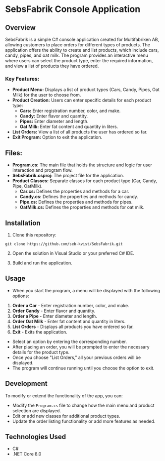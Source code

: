 # SebsFabrik Console Application

## Overview
SebsFabrik is a simple C# console application created for Multifabriken AB, allowing customers to place orders for different types of products. The application offers the ability to create and list products, which include cars, candy, pipes, and oat milk. The program provides an interactive menu where users can select the product type, enter the required information, and view a list of products they have ordered.

### Key Features:
- **Product Menu:** Displays a list of product types (Cars, Candy, Pipes, Oat Milk) for the user to choose from.
- **Product Creation:** Users can enter specific details for each product type:
  - **Cars:** Enter registration number, color, and make.
  - **Candy:** Enter flavor and quantity.
  - **Pipes:** Enter diameter and length.
  - **Oat Milk:** Enter fat content and quantity in liters.
- **List Orders:** View a list of all products the user has ordered so far.
- **Exit Program:** Option to exit the application.

## Files:
- **Program.cs:** The main file that holds the structure and logic for user interaction and program flow.
- **SebsFabrik.csproj:** The project file for the application.
- **Product Classes:** Separate classes for each product type (Car, Candy, Pipe, OatMilk).
  - **Car.cs:** Defines the properties and methods for a car.
  - **Candy.cs:** Defines the properties and methods for candy.
  - **Pipe.cs:** Defines the properties and methods for pipes.
  - **OatMilk.cs:** Defines the properties and methods for oat milk.

## Installation

1. Clone this repository:
```
git clone https://github.com/seb-kvist/SebsFabrik.git
```

2. Open the solution in Visual Studio or your preferred C# IDE.

3. Build and run the application.

## Usage

- When you start the program, a menu will be displayed with the following options:
1. **Order a Car** - Enter registration number, color, and make.
2. **Order Candy** - Enter flavor and quantity.
3. **Order a Pipe** - Enter diameter and length.
4. **Order Oat Milk** - Enter fat content and quantity in liters.
5. **List Orders** - Displays all products you have ordered so far.
6. **Exit** - Exits the application.

- Select an option by entering the corresponding number.
- After placing an order, you will be prompted to enter the necessary details for the product type.
- Once you choose "List Orders," all your previous orders will be displayed.
- The program will continue running until you choose the option to exit.

## Development

To modify or extend the functionality of the app, you can:

- Modify the `Program.cs` file to change how the main menu and product selection are displayed.
- Edit or add new classes for additional product types.
- Update the order listing functionality or add more features as needed.

## Technologies Used
- C#
- .NET Core 8.0
